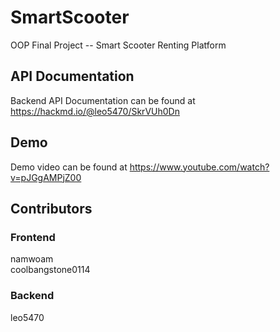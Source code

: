 # SmartScooter
OOP Final Project -- Smart Scooter Renting Platform

## API Documentation
Backend API Documentation can be found at <https://hackmd.io/@leo5470/SkrVUh0Dn>

## Demo
Demo video can be found at <https://www.youtube.com/watch?v=pJGgAMPjZ00>

## Contributors
### Frontend
namwoam  
coolbangstone0114
### Backend
leo5470